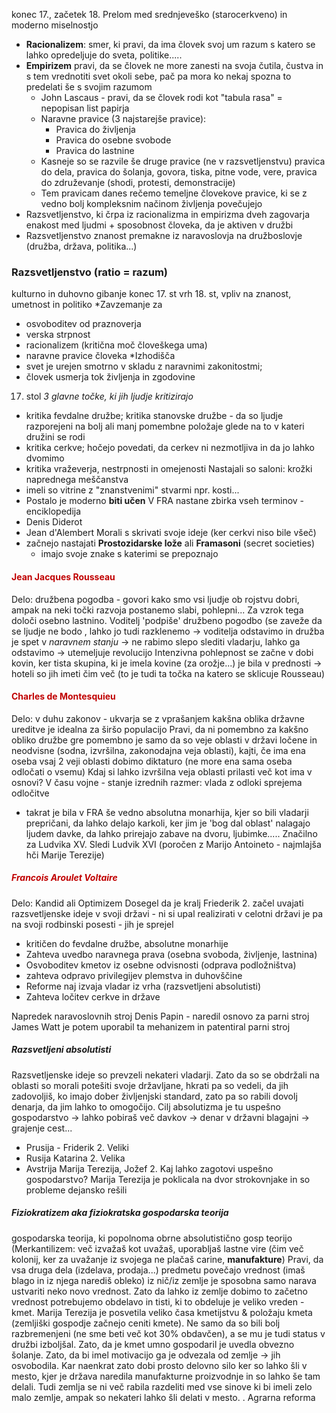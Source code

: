 konec 17., začetek 18.
Prelom med srednjeveško (starocerkveno) in moderno miselnostjo
-  **Racionalizem**: smer, ki pravi, da ima človek svoj um razum s katero se lahko opredeljuje do sveta, politike..... 
- **Empirizem** pravi, da se človek ne more zanesti na svoja čutila, čustva in s tem vrednotiti svet okoli sebe, pač pa mora ko nekaj spozna to predelati še s svojim razumom
	- John Lascaus - pravi, da se človek rodi kot "tabula rasa" = nepopisan list papirja
	- Naravne pravice (3 najstarejše pravice):
		- Pravica do življenja
		- Pravica do osebne svobode
		- Pravica do lastnine
	- Kasneje so se razvile še druge pravice (ne v razsvetljenstvu) pravica do dela, pravica do šolanja, govora, tiska, pitne vode, vere, pravica do združevanje (shodi, protesti, demonstracije)
	- Tem pravicam danes rečemo temeljne človekove pravice, ki se z vedno bolj kompleksnim načinom življenja povečujejo
- Razsvetljenstvo, ki črpa iz racionalizma in empirizma dveh zagovarja enakost med ljudmi + sposobnost človeka, da je aktiven v družbi
- Razsvetljenstvo znanost premakne iz naravoslovja na družboslovje (družba, država, politika...)
### Razsvetljenstvo (ratio = razum)
kulturno in duhovno gibanje konec 17. st vrh 18. st, vpliv na znanost, umetnost in politiko
*Zavzemanje za
- osvoboditev od praznoverja
- verska strpnost
- racionalizem (kritična moč človeškega uma)
- naravne pravice človeka
*Izhodišča 
 - svet je urejen smotrno v skladu z naravnimi zakonitostmi;
 - človek usmerja tok življenja in zgodovine
17. stol
*3 glavne točke, ki jih ljudje kritizirajo*
- kritika fevdalne družbe; kritika stanovske družbe - da so ljudje razporejeni na bolj ali manj pomembne položaje glede na to v kateri družini se rodi
- kritika cerkve; hočejo povedati, da cerkev ni nezmotljiva in da jo lahko dvomimo
- kritika vraževerja, nestrpnosti in omejenosti
Nastajali so saloni: krožki naprednega meščanstva
- imeli so vitrine z "znanstvenimi" stvarmi npr. kosti...
- Postalo je moderno **biti učen**
V FRA nastane zbirka vseh terminov - enciklopedija
- Denis Diderot
- Jean d'Alembert
Morali s skrivati svoje ideje (ker cerkvi niso bile všeč)
- začnejo nastajati **Prostozidarske lože** ali **Framasoni** (secret societies)
	- imajo svoje znake s katerimi se prepoznajo
#### <font color="#c00000">Jean Jacques Rousseau</font>
Delo: družbena pogodba - govori kako smo vsi ljudje ob rojstvu dobri, ampak na neki točki razvoja postanemo slabi, pohlepni... Za vzrok tega določi osebno lastnino.
Voditelj 'podpiše' družbeno pogodbo (se zaveže da se ljudje ne bodo , lahko jo tudi razklenemo -> voditelja odstavimo in družba je spet v *naravnem stanju* -> ne rabimo slepo slediti vladarju, lahko ga odstavimo -> utemeljuje revolucijo
Intenzivna pohlepnost se začne v dobi kovin, ker tista skupina, ki je imela kovine (za orožje...) je bila v prednosti -> hoteli so jih imeti čim več (to je tudi ta točka na katero se sklicuje Rousseau)


#### <font color="#c00000">Charles de Montesquieu</font>
Delo: v duhu zakonov - ukvarja se z vprašanjem kakšna oblika državne ureditve je idealna za širšo populacijo
Pravi, da ni pomembno za kakšno obliko družbe gre pomembno je samo da so veje oblasti v državi ločene in neodvisne (sodna, izvršilna, zakonodajna veja oblasti), kajti, če ima ena oseba vsaj 2 veji oblasti dobimo diktaturo (ne more ena sama oseba odločati o vsemu)
Kdaj si lahko izvršilna veja oblasti prilasti več kot ima v osnovi? V času vojne - stanje izrednih razmer: vlada z odloki sprejema odločitve
- takrat je bila v FRA še vedno absolutna monarhija, kjer so bili vladarji prepričani, da lahko delajo karkoli, ker jim je 'bog dal oblast' nalagajo ljudem davke, da lahko prirejajo zabave na dvoru, ljubimke..... Značilno za Ludvika XV. Sledi Ludvik XVI (poročen z Marijo Antoineto - najmlajša hči Marije Terezije)

##### <font color="#c00000">Francois Aroulet Voltaire</font>
Delo: Kandid ali Optimizem
Dosegel da je kralj Friederik 2. začel uvajati razsvetljenske ideje v svoji državi - ni si upal realizirati v celotni državi je pa na svoji rodbinski posesti - jih je sprejel
- kritičen do fevdalne družbe, absolutne monarhije
- Zahteva uvedbo naravnega prava (osebna svoboda, življenje, lastnina)
- Osvoboditev kmetov iz osebne odvisnosti (odprava podložništva)
- zahteva odpravo privilegijev plemstva in duhovščine
- Reforme naj izvaja vladar iz vrha (razsvetljeni absolutisti)
- Zahteva ločitev cerkve in države

Napredek naravoslovnih stroj
Denis Papin - naredil osnovo za parni stroj
James Watt je potem uporabil ta mehanizem in patentiral parni stroj

##### Razsvetljeni absolutisti
Razsvetljenske ideje so prevzeli nekateri vladarji. Zato da so se obdržali na oblasti so morali potešiti svoje državljane, hkrati pa so vedeli, da jih zadovoljiš, ko imajo dober življenjski standard, zato pa so rabili dovolj denarja, da jim lahko to omogočijo. Cilj absolutizma je tu uspešno gospodarstvo $\rightarrow$ lahko pobiraš več davkov $\rightarrow$ denar v državni blagajni $\rightarrow$ grajenje cest...
- Prusija - Friderik 2. Veliki
- Rusija Katarina 2. Velika
- Avstrija Marija Terezija, Jožef 2.
Kaj lahko zagotovi uspešno gospodarstvo? Marija Terezija je poklicala na dvor strokovnjake in so probleme dejansko rešili
##### Fiziokratizem aka fiziokratska gospodarska teorija
gospodarska teorija, ki popolnoma obrne absolutistično gosp teorijo (Merkantilizem: več izvažaš kot uvažaš, uporabljaš lastne vire (čim več kolonij, ker za uvažanje iz svojega ne plačaš carine, **manufakture**)
Pravi, da vsa druga dela (izdelava, prodaja...) predmetu povečajo vrednost (imaš blago in iz njega narediš obleko) iz nič/iz zemlje je sposobna samo narava ustvariti neko novo vrednost. Zato da lahko iz zemlje dobimo to začetno vrednost potrebujemo obdelavo in tisti, ki to obdeluje je veliko vreden - kmet. Marija Terezija je posvetila veliko časa kmetijstvu & položaju kmeta (zemljiški gospodje začnejo ceniti kmete). Ne samo da so bili bolj razbremenjeni (ne sme beti več kot 30% obdavčen), a se mu je tudi status v družbi izboljšal. Zato, da je kmet umno gospodaril je uvedla obvezno šolanje. Zato, da bi imel motivacijo ga je odvezala od zemlje $\rightarrow$ jih osvobodila. Kar naenkrat zato dobi prosto delovno silo ker so lahko šli v mesto, kjer je država naredila manufakturne proizvodnje in so lahko še tam delali. Tudi zemlja se ni več rabila razdeliti med vse sinove ki bi imeli zelo malo zemlje, ampak so nekateri lahko šli delati v mesto.
. Agrarna reforma 